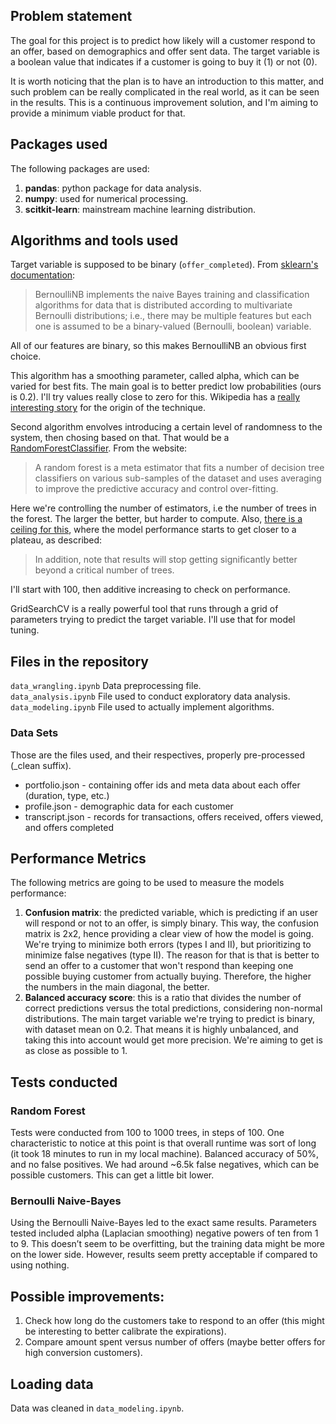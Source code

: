 ## Problem statement

The goal for this project is to predict how likely will a customer respond to an offer, based on demographics and offer sent data. The target variable is a boolean value that indicates if a customer is going to buy it (1) or not (0). 

It is worth noticing that the plan is to have an introduction to this matter, and such problem can be really complicated in the real world, as it can be seen in the results. This is a continuous improvement solution, and I'm aiming to provide a minimum viable product for that.

## Packages used

The following packages are used:
<ol>
    <li> <strong>pandas</strong>: python package for data analysis.
    <li> <strong>numpy</strong>: used for numerical processing.
    <li> <strong>scitkit-learn</strong>: mainstream machine learning distribution.
</ol>

## Algorithms and tools used


Target variable is supposed to be binary (`offer_completed`). From [sklearn's documentation](https://scikit-learn.org/stable/modules/naive_bayes.html#gaussian-naive-bayes):
>BernoulliNB implements the naive Bayes training and classification algorithms for data that is distributed according to multivariate Bernoulli distributions; i.e., there may be multiple features but each one is assumed to be a binary-valued (Bernoulli, boolean) variable.

All of our features are binary, so this makes BernoulliNB an obvious first choice. <br>

This algorithm has a smoothing parameter, called alpha, which can be varied for best fits. The main goal is to better predict low probabilities (ours is 0.2). I'll try values really close to zero for this. Wikipedia has a [really interesting story](https://en.wikipedia.org/wiki/Sunrise_problem) for the origin of the technique. <br>

Second algorithm envolves introducing a certain level of randomness to the system, then chosing based on that. That would be a [RandomForestClassifier](https://scikit-learn.org/stable/modules/generated/sklearn.ensemble.RandomForestClassifier.html#sklearn.ensemble.RandomForestClassifier). From the website:

>A random forest is a meta estimator that fits a number of decision tree classifiers on various sub-samples of the dataset and uses averaging to improve the predictive accuracy and control over-fitting.

Here we're controlling the number of estimators, i.e the number of trees in the forest. The larger the better, but harder to compute. Also, [there is a ceiling for this](https://scikit-learn.org/stable/modules/ensemble.html#forest), where the model performance starts to get closer to a plateau, as described:

> In addition, note that results will stop getting significantly better beyond a critical number of trees.

I'll start with 100, then additive increasing to check on performance.

GridSearchCV is a really powerful tool that runs through a grid of parameters trying to predict the target variable. I'll use that for model tuning.

## Files in the repository
`data_wrangling.ipynb` Data preprocessing file. <br>
`data_analysis.ipynb` File used to conduct exploratory data analysis.<br>
`data_modeling.ipynb` File used to actually implement algorithms.<br>

### Data Sets
Those are the files used, and their respectives, properly pre-processed (\_clean suffix).

* portfolio.json - containing offer ids and meta data about each offer (duration, type, etc.)
* profile.json - demographic data for each customer
* transcript.json - records for transactions, offers received, offers viewed, and offers completed


## Performance Metrics

The following metrics are going to be used to measure the models performance:
<ol>
    <li> <strong>Confusion matrix</strong>: the predicted variable, which is predicting if an user will respond or not to an offer, is simply binary. This way, the confusion matrix is 2x2, hence providing a clear view of how the model is going. We're trying to minimize both errors (types I and II), but prioritizing to minimize false negatives (type II). The reason for that is that is better to send an offer to a customer that won't respond than keeping one possible buying customer from actually buying. Therefore, the higher the numbers in the main diagonal, the better.
    <li> <strong>Balanced accuracy score</strong>: this is a ratio that divides the number of correct predictions versus the total predictions, considering non-normal distributions. The main target variable we're trying to predict is binary, with dataset mean on 0.2. That means it is highly unbalanced, and taking this into account would get more precision. We're aiming to get is as close as possible to 1. 
</ol>

## Tests conducted
### Random Forest
Tests were conducted from 100 to 1000 trees, in steps of 100. One characteristic to notice at this point is that overall runtime was sort of long (it took 18 minutes to run in my local machine). Balanced accuracy of 50%, and no false positives. We had around ~6.5k false negatives, which can be possible customers. This can get a little bit lower.

### Bernoulli Naive-Bayes
Using the Bernoulli Naive-Bayes led to the exact same results. Parameters tested included alpha (Laplacian smoothing) negative powers of ten from 1 to 9.
This doesn’t seem to be overfitting, but the training data might be more on the lower side. However, results seem pretty acceptable if compared to using nothing.

## Possible improvements: 
<ol>
    <li>Check how long do the customers take to respond to an offer (this might be interesting to better calibrate the expirations).
    <li>Compare amount spent versus number of offers (maybe better offers for high conversion customers).
</ol>

## Loading data

Data was cleaned in `data_modeling.ipynb`.
